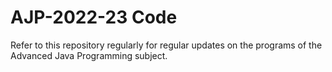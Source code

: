 # AJP-2022-23 Code
Refer to this repository regularly for regular updates on the programs of the Advanced Java Programming subject. 
